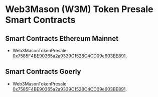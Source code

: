 # Web3Mason (W3M) Token Presale Smart Contracts


## Smart Contracts Ethereum Mainnet
  - Web3MasonTokenPresale [0x7585F4BE90365a2a9339C1528C4CD09e603BE891](https://etherscan.io/address/0x7585F4BE90365a2a9339C1528C4CD09e603BE891).


## Smart Contracts Goerly
  - Web3MasonTokenPresale [0x7585F4BE90365a2a9339C1528C4CD09e603BE891](https://goerli.etherscan.io/address/0x7585F4BE90365a2a9339C1528C4CD09e603BE891).
